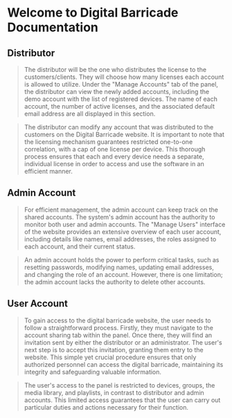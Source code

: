 # Welcome to Digital Barricade Documentation

## Distributor

> The distributor will be the one who distributes the license to the customers/clients. They will choose how many licenses each account is allowed to utilize. Under the "Manage Accounts" tab of the panel, the distributor can view the newly added accounts, including the demo account with the list of registered devices. The name of each account, the number of active licenses, and the associated default email address are all displayed in this section.
 
> The distributor can modify any account that was distributed to the customers on the Digital Barricade website. It is important to note that the licensing mechanism guarantees restricted one-to-one correlation, with a cap of one license per device. This thorough process ensures that each and every device needs a separate, individual license in order to access and use the software in an efficient manner.

## Admin Account

> For efficient management, the admin account can keep track on the shared accounts. The system's admin account has the authority to monitor both user and admin accounts. The "Manage Users" interface of the website provides an extensive overview of each user account, including details like names, email addresses, the roles assigned to each account, and their current status. 

> An admin account holds the power to perform critical tasks, such as resetting passwords, modifying names, updating email addresses, and changing the role of an account. However, there is one limitation; the admin account lacks the authority to delete other accounts. 

## User Account

> To gain access to the digital barricade website, the user needs to follow a straightforward process. Firstly, they must navigate to the account sharing tab within the panel. Once there, they will find an invitation sent by either the distributor or an administrator. The user's next step is to accept this invitation, granting them entry to the website. This simple yet crucial procedure ensures that only authorized personnel can access the digital barricade, maintaining its integrity and safeguarding valuable information.

> The user's access to the panel is restricted to devices, groups, the media library, and playlists, in contrast to distributor and admin accounts. This limited access guarantees that the user can carry out particular duties and actions necessary for their function.